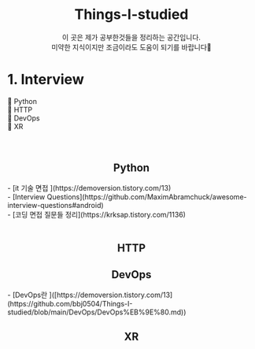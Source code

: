 <div align="center"> <h1> Things-I-studied </div>
  
  <div align="center"> 이 곳은 제가 공부한것들을 정리하는 공간입니다. <br>
    미약한 지식이지만 조금이라도 도움이 되기를 바랍니다🙏  </div>


  
  # 1. Interview

  👏 Python <br>
  👏 HTTP<br>
  👏 DevOps<br>
  👏 XR<br>
   <br><br>
  <h2 align="center"> Python </h2>
  - [it 기술 면접 ](https://demoversion.tistory.com/13)   <br>
  - [Interview Questions](https://github.com/MaximAbramchuck/awesome-interview-questions#android)   <br>
  - [코딩 면접 질문들 정리](https://krksap.tistory.com/1136)   <br>
   
  <br>
  
  
  <h2 align="center"> HTTP </h2>
  
  
  <h2 align="center"> DevOps </h2>
  - [DevOps란 ]([https://demoversion.tistory.com/13](https://github.com/bbj0504/Things-I-studied/blob/main/DevOps/DevOps%EB%9E%80.md))   <br>
  
  <h2 align="center"> XR </h2>
